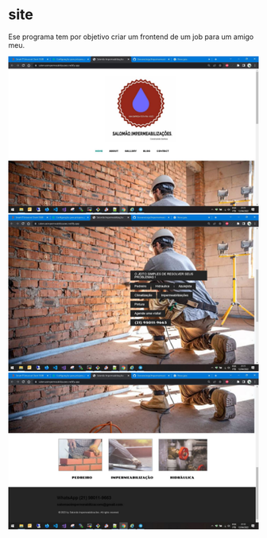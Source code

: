 # site

Ese programa tem por objetivo criar um frontend de um job para um amigo meu.

![alt text](https://github.com/GeovaneJorge/site/blob/main/prints/1.JPG)
![alt text](https://github.com/GeovaneJorge/site/blob/main/prints/2.JPG)
![alt text](https://github.com/GeovaneJorge/site/blob/main/prints/3.JPG)



